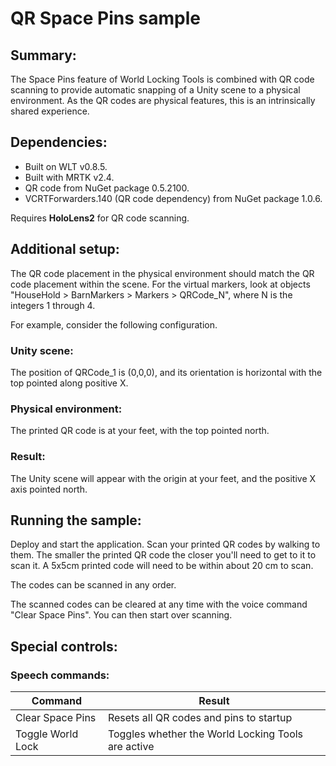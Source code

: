 # QR Space Pins sample

## Summary:

The Space Pins feature of World Locking Tools is combined with QR code scanning to provide automatic snapping of a Unity scene to a physical environment. As the QR codes are physical features, this is an intrinsically shared experience. 

## Dependencies:
* Built on WLT v0.8.5.
* Built with MRTK v2.4.
* QR code from NuGet package 0.5.2100.
* VCRTForwarders.140 (QR code dependency) from NuGet package 1.0.6. 

Requires **HoloLens2** for QR code scanning.

## Additional setup:

The QR code placement in the physical environment should match the QR code placement within the scene. For the virtual markers, look at objects "HouseHold > BarnMarkers > Markers > QRCode_N", where N is the integers 1 through 4. 

For example, consider the following configuration.

### Unity scene:
The position of QRCode_1 is (0,0,0), and its orientation is horizontal with the top pointed along positive X.

### Physical environment:
The printed QR code is at your feet, with the top pointed north.

### Result:
The Unity scene will appear with the origin at your feet, and the positive X axis pointed north.

## Running the sample:

Deploy and start the application. Scan your printed QR codes by walking to them. The smaller the printed QR code the closer you'll need to get to it to scan it. A 5x5cm printed code will need to be within about 20 cm to scan.

The codes can be scanned in any order.

The scanned codes can be cleared at any time with the voice command "Clear Space Pins". You can then start over scanning.

## Special controls:

### Speech commands:

| Command              | Result
|----------------------|------------------------------------------------------
| Clear Space Pins     | Resets all QR codes and pins to startup
| Toggle World Lock    | Toggles whether the World Locking Tools are active

